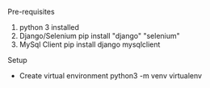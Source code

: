 

Pre-requisites

1. python 3 installed
2. Django/Selenium
pip install "django" "selenium"
3. MySql Client
pip install django mysqlclient

Setup
- Create virtual environment
python3 -m venv virtualenv



